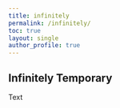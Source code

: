 ```yaml
---
title: infinitely
permalink: /infinitely/
toc: true
layout: single
author_profile: true
---
```


## Infinitely Temporary
Text